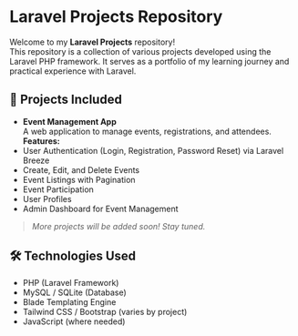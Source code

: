 # Laravel Projects Repository

Welcome to my **Laravel Projects** repository!  
This repository is a collection of various projects developed using the Laravel PHP framework. It serves as a portfolio of my learning journey and practical experience with Laravel.

## 📂 Projects Included

- **Event Management App**  
  A web application to manage events, registrations, and attendees.  
  **Features:**
- User Authentication (Login, Registration, Password Reset) via Laravel Breeze
- Create, Edit, and Delete Events
- Event Listings with Pagination
- Event Participation
- User Profiles
- Admin Dashboard for Event Management

> *More projects will be added soon! Stay tuned.*

## 🛠️ Technologies Used

- PHP (Laravel Framework)
- MySQL / SQLite (Database)
- Blade Templating Engine
- Tailwind CSS / Bootstrap (varies by project)
- JavaScript (where needed)

